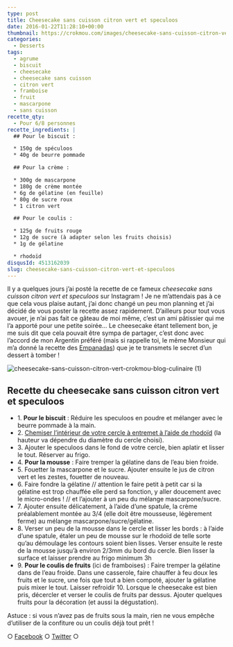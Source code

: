 ```yaml
---
type: post
title: Cheesecake sans cuisson citron vert et speculoos
date: 2016-01-22T11:28:10+00:00
thumbnail: https://crokmou.com/images/cheesecake-sans-cuisson-citron-vert-crokmou-blog-culinaire.jpg
categories:
  - Desserts
tags:
  - agrume
  - biscuit
  - cheesecake
  - cheesecake sans cuisson
  - citron vert
  - framboise
  - fruit
  - mascarpone
  - sans cuisson
recette_qty:
  - Pour 6/8 personnes
recette_ingredients: |
  ## Pour le biscuit :

  * 150g de spéculoos
  * 40g de beurre pommade

  ## Pour la crème :

  * 300g de mascarpone
  * 180g de crème montée
  * 6g de gélatine (en feuille)
  * 80g de sucre roux
  * 1 citron vert

  ## Pour le coulis :

  * 125g de fruits rouge
  * 12g de sucre (à adapter selon les fruits choisis)
  * 1g de gélatine

  * rhodoïd
disqusId: 4513162039
slug: cheesecake-sans-cuisson-citron-vert-et-speculoos
---
```


Il y a quelques jours j’ai posté la recette de ce fameux _cheesecake sans cuisson citron vert et speculoos_ sur Instagram ! Je ne m’attendais pas à ce que cela vous plaise autant, j’ai donc changé un peu mon planning et j’ai décidé de vous poster la recette assez rapidement. D’ailleurs pour tout vous avouer, je n’ai pas fait ce gâteau de moi même, c’est un ami pâtissier qui me l’a apporté pour une petite soirée… Le cheesecake étant tellement bon, je me suis dit que cela pouvait être sympa de partager, c’est donc avec l’accord de mon Argentin préféré (mais si rappelle toi, le même Monsieur qui m’a donné la recette des [Empanadas](http://www.crokmou.com/2015/04/empanadas-au-poulet)) que je te transmets le secret d’un dessert à tomber !

![cheesecake-sans-cuisson-citron-vert-crokmou-blog-culinaire (1)](https://crokmou.com/images/cheesecake-sans-cuisson-citron-vert-crokmou-blog-culinaire-1_vq5nn8.jpg)

## **Recette du cheesecake sans cuisson citron vert et speculoos**

* 1\. **Pour le biscuit** : Réduire les speculoos en poudre et mélanger avec le beurre pommade à la main.
* 2\. [Chemiser l’intérieur de votre cercle à entremet à l’aide de rhodoïd](http://lesotlylaisse.over-blog.com/article-qu-est-ce-que-le-rhodoid-43722116.html) (la hauteur va dépendre du diamètre du cercle choisi).
* 3\. Ajouter le speculoos dans le fond de votre cercle, bien aplatir et lisser le tout. Réserver au frigo.
* 4\. **Pour la mousse** : Faire tremper la gélatine dans de l’eau bien froide.
* 5\. Fouetter la mascarpone et le sucre. Ajouter ensuite le jus de citron vert et les zestes, fouetter de nouveau.
* 6\. Faire fondre la gélatine // attention le faire petit à petit car si la gélatine est trop chauffée elle perd sa fonction, y aller doucement avec le micro-ondes ! // et l’ajouter à un peu du mélange mascarpone/sucre.
* 7\. Ajouter ensuite délicatement, à l’aide d’une spatule, la crème préalablement montée au 3/4 (elle doit être mousseuse, légèrement ferme) au mélange mascarpone/sucre/gélatine.
* 8\. Verser un peu de la mousse dans le cercle et lisser les bords : à l’aide d’une spatule, étaler un peu de mousse sur le rhodoïd de telle sorte qu’au démoulage les contours soient bien lisses. Verser ensuite le reste de la mousse jusqu’à environ 2/3mm du bord du cercle. Bien lisser la surface et laisser prendre au frigo minimum 3h
* 9\. **Pour le coulis de fruits** (ici de framboises) : Faire tremper la gélatine dans de l’eau froide. Dans une casserole, faire chauffer à feu doux les fruits et le sucre, une fois que tout a bien compoté, ajouter la gélatine puis mixer le tout. Laisser refroidir 10\. Lorsque le cheesecake est bien pris, décercler et verser le coulis de fruits par dessus. Ajouter quelques fruits pour la décoration (et aussi la dégustation).

Astuce : si vous n’avez pas de fruits sous la main, rien ne vous empêche d’utiliser de la confiture ou un coulis déjà tout prêt !

○ [Facebook](https://www.facebook.com/crokmou.blog) ○ [Twitter](https://twitter.com/Crokmou) ○
